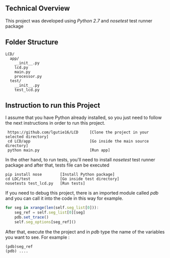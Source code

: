 ## Technical Overview
This project was developed using _Python 2.7_ and  _nosetest_ test runner package

## Folder Structure

```
LCD/
  app/
  	__init__.py
  	lcd.py
  	main.py
  	processor.py
  test/
  	__init__.py
  	test_lcd.py  
```


## Instruction to run this Project
I assume that you have Python already installed, so you just need to follow the next instructions in order to run this project.

``` 
 https://github.com/lgutie16/LCD     [Clone the project in your selected directory]
 cd LCD/app                          [Go inside the main source directory]
 python main.py                      [Run app]

``` 

In the other hand, to run tests, you'll need to install _nosetest_ test runner package and after that, tests file can be executed

``` 
pip install nose        [Install Python package]
cd LDC/test 			[Go inside test directory]
nosetests test_lcd.py  	[Run tests]

```

If you need to debug this project, there is an imported module called _pdb_  and you can call it into the code  in this way for example.

```javascript
for seg in xrange(len(self.seg_list[0])):
	seg_ref = self.seg_list[0][seg]
	pdb.set_trace()
	self.seg_options[seg_ref]()
```
After that, execute the the project and in _pdb_ type the name of the variables you want to see. For example :
```
(pdb)seg_ref
(pdb) ....

```